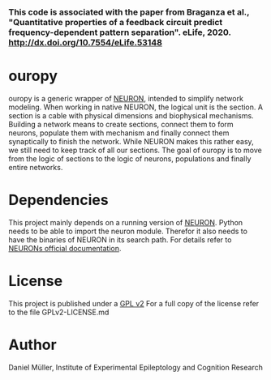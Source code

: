 ### This code is associated with the paper from Braganza et al., "Quantitative properties of a feedback circuit predict frequency-dependent pattern separation". eLife, 2020. http://dx.doi.org/10.7554/eLife.53148

# ouropy

ouropy is a generic wrapper of [NEURON](https://www.neuron.yale.edu/neuron/), intended to simplify network modeling. When working in native NEURON, the logical unit is the section.
A section is a cable with physical dimensions and biophysical mechanisms. Building a network means to create sections, connect them to form neurons, populate them with mechanism and
finally connect them synaptically to finish the network. While NEURON makes this rather easy, we still need to keep track of all our sections. The goal of ouropy is to move from the
logic of sections to the logic of neurons, populations and finally entire networks.

# Dependencies

This project mainly depends on a running version of [NEURON](https://www.neuron.yale.edu/neuron/).
Python needs to be able to import the neuron module. Therefor it also needs to have the binaries of NEURON in
its search path. For details refer to [NEURONs official documentation](https://www.neuron.yale.edu/neuron/docs).

# License

This project is published under a [GPL v2](http://www.gnu.org/licenses/gpl-2.0.html)
For a full copy of the license refer to the file GPLv2-LICENSE.md

# Author
Daniel Müller, Institute of Experimental Epileptology and Cognition Research
